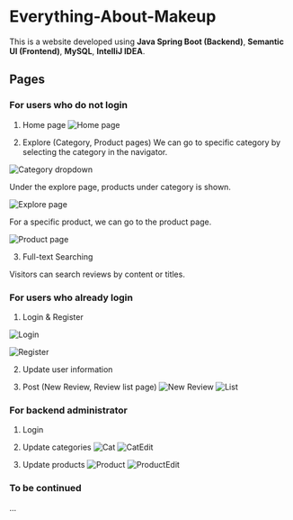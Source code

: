 # Everything-About-Makeup
This is a website developed using **Java Spring Boot (Backend)**, **Semantic UI (Frontend)**, **MySQL**, **IntelliJ IDEA**.

## Pages
### For users who do not login
1. Home page
![Home page](https://github.com/lizzielee/Everything-About-Makeup/blob/master/doc/img/Home.png?raw=true)

2. Explore (Category, Product pages)
  We can go to specific category by selecting the category in the navigator.
  
![Category dropdown](https://github.com/lizzielee/Everything-About-Makeup/blob/master/doc/img/ExploreDropdown.png?raw=true)

  Under the explore page, products under category is shown.
  
![Explore page](https://github.com/lizzielee/Everything-About-Makeup/blob/master/doc/img/Explore.png?raw=true)

  For a specific product, we can go to the product page.
  
![Product page](https://github.com/lizzielee/Everything-About-Makeup/blob/master/doc/img/Product.png?raw=true)

3. Full-text Searching

Visitors can search reviews by content or titles.



### For users who already login
1. Login & Register
  
![Login](https://github.com/lizzielee/Everything-About-Makeup/blob/master/doc/img/Login.png?raw=true)

![Register](https://github.com/lizzielee/Everything-About-Makeup/blob/master/doc/img/Register.png?raw=true)

2. Update user information

3. Post (New Review, Review list page)
![New Review](https://github.com/lizzielee/Everything-About-Makeup/blob/master/doc/img/ReviewInput.png?raw=true)
![List](https://github.com/lizzielee/Everything-About-Makeup/blob/master/doc/img/ReviewList.png?raw=true)

### For backend administrator
1. Login

2. Update categories
![Cat](https://github.com/lizzielee/Everything-About-Makeup/blob/master/doc/img/AdminCategory.png?raw=true)
![CatEdit](https://github.com/lizzielee/Everything-About-Makeup/blob/master/doc/img/AdminCategoryEdit.png?raw=true)

3. Update products
![Product](https://github.com/lizzielee/Everything-About-Makeup/blob/master/doc/img/AdminProduct.png?raw=true)
![ProductEdit](https://github.com/lizzielee/Everything-About-Makeup/blob/master/doc/img/AdminProductEdit.png?raw=true)

### To be continued
...
